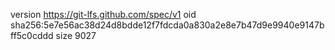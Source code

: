 version https://git-lfs.github.com/spec/v1
oid sha256:5e7e56ac38d24d8bdde12f7fdcda0a830a2e8e7b47d9e9940e9147bff5c0cddd
size 9027
